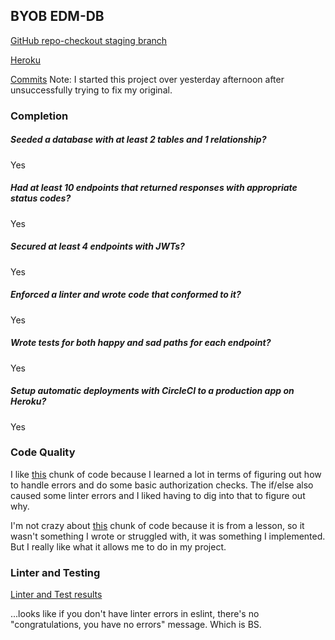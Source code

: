 ## BYOB EDM-DB

[GitHub repo-checkout staging branch](https://github.com/juliankyer/db-edm)

[Heroku](https://db-edm.herokuapp.com/)

[Commits](https://github.com/juliankyer/db-edm/commits/master)
Note: I started this project over yesterday afternoon after unsuccessfully trying to fix my original. 

### Completion
##### Seeded a database with at least 2 tables and 1 relationship? 
Yes

##### Had at least 10 endpoints that returned responses with appropriate status codes? 
Yes 

##### Secured at least 4 endpoints with JWTs?
Yes

##### Enforced a linter and wrote code that conformed to it?
Yes

##### Wrote tests for both happy and sad paths for each endpoint? 
Yes

##### Setup automatic deployments with CircleCI to a production app on Heroku? 
Yes

### Code Quality
I like [this](https://github.com/juliankyer/db-edm/blob/f01be61d33bcbafbad13f7d51422b5ba5c50eb24/server.js#L129-L141) chunk of code because I learned a lot in terms of figuring out how to handle errors and do some basic authorization checks. The if/else also caused some linter errors and I liked having to dig into that to figure out why.

I'm not crazy about [this](https://github.com/juliankyer/db-edm/blob/f01be61d33bcbafbad13f7d51422b5ba5c50eb24/server.js#L37-L54) chunk of code because it is from a lesson, so it wasn't something I wrote or struggled with, it was something I implemented. But I really like what it allows me to do in my project.



### Linter and Testing
[Linter and Test results](http://imgur.com/FpF4PNW)

...looks like if you don't have linter errors in eslint, there's no "congratulations, you have no errors" message. Which is BS.

